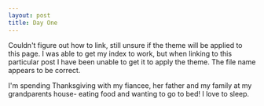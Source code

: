 ```yaml
---
layout: post
title: Day One
---
```


Couldn't figure out how to link, still unsure if the theme will be applied to this page. I was able to get my index to work, but when linking to this particular post I have been unable to get it to apply the theme. The file name appears to be correct.

I'm spending Thanksgiving with my fiancee, her father and my family at my grandparents house- eating food and wanting to go to bed! I love to sleep.
